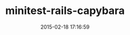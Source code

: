 ---
layout: post
title:  "minitest-rails-capybara"
repo:   "blowmage/minitest-rails-capybara"
date:   2015-02-18 17:16:59
gemurl: http://blowmage.com/minitest-rails-capybara
---